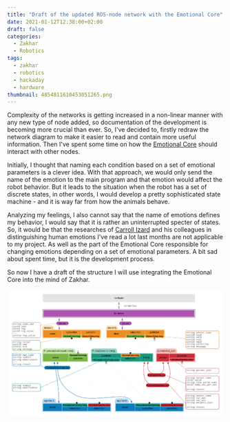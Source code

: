 ```yaml
---
title: "Draft of the updated ROS-node network with the Emotional Core"
date: 2021-01-12T12:38:00+02:00
draft: false
categories:
  - Zakhar
  - Robotics
tags:
  - zakhar
  - robotics
  - hackaday
  - hardware
thumbnail: 4854811610453051265.png
---
```


Complexity of the networks is getting increased in a non-linear manner with any new type of node added, so documentation of the development is becoming more crucial than ever. So, I've decided to, firstly redraw the network diagram to make it easier to read and contain more useful information. Then I've spent some time on how the [Emotional Core](https://github.com/an-dr/r_giskard/tree/master/emotional_core) should interact with other nodes.

Initially, I thought that naming each condition based on a set of emotional parameters is a clever idea. With that approach, we would only send the name of the emotion to the main program and that emotion would affect the robot behavior. But it leads to the situation when the robot has a set of discrete states, in other words, I would develop a pretty sophisticated state machine - and it is way far from how the animals behave.

Analyzing my feelings, I also cannot say that the name of emotions defines my behavior, I would say that it is rather an uninterrupted specter of states. So, it would be that the researches of [Carroll Izard](https://en.wikipedia.org/wiki/Carroll_Izard) and his colleagues in distinguishing human emotions I've read a lot last months are not applicable to my project. As well as the part of the Emotional Core responsible for changing emotions depending on a set of emotional parameters. A bit sad about spent time, but it is the development process.

So now I have a draft of the structure I will use integrating the Emotional Core into the mind of Zakhar.

![](4854811610453051265.png)
